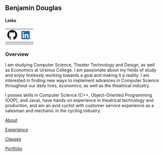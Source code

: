 ## Benjamin Douglas

#### Links

| [![Thumbnail of GitHub](GitHub-Mark-32px.png)](https://github.com/bentdoug)  |  [![LinkedIn Logo](LI-In-Bug.png)](https://linkedin.com/in/benjamin-douglas-1a761518b)|
|---|---|
|   |   |

### Overview

I am studying Computer Science, Theater Technology and Design, as well as Economics at Ursinus College. I am passionate about my fields of study and enjoy tirelessly working towards a goal and making it a reality. I am interested in finding new ways to implement advances in Computer Science throughout our daily lives, economics, as well as the theatrical industry.

I posses skills in Computer Science (C++, Object-Oriented Programming (OOP), and Java), have hands on experience in theatrical technology and production, and am an avid cyclist with customer service experience as a salesman and mechanic in the cycling industry. 

[About](./about.html)

[Experience](./experience)

[Classes](./classes)

[Portfolio](./portfolio.html)
